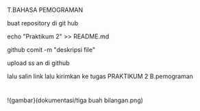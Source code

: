 T.BAHASA PEMOGRAMAN

buat repository di git hub

echo "Praktikum 2" >> README.md

github comit -m "deskripsi file"

upload ss an di github

lalu salin link lalu kirimkan ke tugas PRAKTIKUM 2 B.pemograman

<h1></h1>

!{gambar}(dokumentasi/tiga buah bilangan.png)
